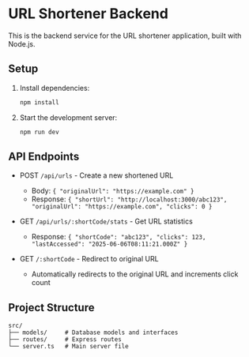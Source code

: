 # URL Shortener Backend

This is the backend service for the URL shortener application, built with Node.js.

## Setup

1. Install dependencies:
   ```bash
   npm install
   ```

2. Start the development server:
   ```bash
   npm run dev
   ```

## API Endpoints

- POST `/api/urls` - Create a new shortened URL
  - Body: `{ "originalUrl": "https://example.com" }`
  - Response: `{ "shortUrl": "http://localhost:3000/abc123", "originalUrl": "https://example.com", "clicks": 0 }`

- GET `/api/urls/:shortCode/stats` - Get URL statistics
  - Response: `{ "shortCode": "abc123", "clicks": 123, "lastAccessed": "2025-06-06T08:11:21.000Z" }`

- GET `/:shortCode` - Redirect to original URL
  - Automatically redirects to the original URL and increments click count

## Project Structure

```
src/
├── models/     # Database models and interfaces
├── routes/     # Express routes
└── server.ts   # Main server file
```
